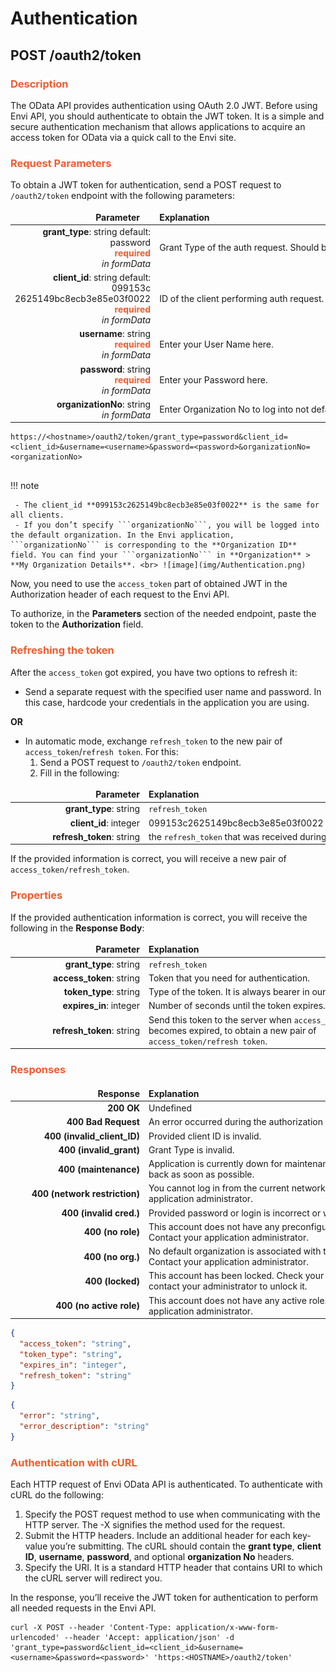 # Authentication

## POST /oauth2/token

### <span style="color: #F05D30">Description</span>
The OData API provides authentication using OAuth 2.0 JWT. Before using Envi API, you should authenticate to obtain the JWT token. It is a simple and secure authentication mechanism that allows applications to acquire an access token for OData via a quick call to the Envi site.

### <span style="color: #F05D30">Request Parameters</span>
To obtain a JWT token for authentication, send a POST request to ```/oauth2/token``` endpoint with the following parameters:

<style>
td, th {
   border: none!important;
}
</style>

| <div style="width:200px">Parameter</div> | <div style="width:480px">Explanation</div>         |                      
|-----:|:-------|
|**grant_type**: string default: <br> password <br> <span style="color: #F05D30">**required**</span> <br> *in formData* | Grant Type of the auth request. Should be set to 'password'.|
|**client_id**: string default:<br> 099153c<br> 2625149bc8ecb3e85e03f0022 <br> <span style="color: #F05D30">**required**</span> <br> *in formData* | ID of the client performing auth request. |
|**username**: string <br> <span style="color: #F05D30">**required**</span> <br> *in formData* | Enter your User Name here. |
|**password**: string <br> <span style="color: #F05D30">**required**</span> <br> *in formData* | Enter your Password here. |
|**organizationNo**: string <br>*in formData* |Enter Organization No to log into not default organization. |

``` title="Example"
https://<hostname>/oauth2/token/grant_type=password&client_id=<client_id>&username=<username>&password=<password>&organizationNo=<organizationNo>
        
``` 

!!! note

     - The client_id **099153c2625149bc8ecb3e85e03f0022** is the same for all clients.
     - If you don’t specify ```organizationNo```, you will be logged into the default organization. In the Envi application, ```organizationNo``` is corresponding to the **Organization ID** field. You can find your ```organizationNo``` in **Organization** > **My Organization Details**. <br> ![image](img/Authentication.png)

Now, you need to use the ```access_token``` part of obtained JWT in the Authorization header of each request to the Envi API.

To authorize, in the **Parameters** section of the needed endpoint, paste the token to the **Authorization** field.


### <span style="color: #F05D30">Refreshing the token</span>
After the ```access_token``` got expired, you have two options to refresh it:

 - Send a separate request with the specified user name and password. In this case, hardcode your credentials in the application you are using.

**OR**

 - In automatic mode, exchange ```refresh_token``` to the new pair of ```access_token```/```refresh token```. For this:
    1. Send a POST request to ```/oauth2/token``` endpoint.
    2. Fill in the following:


| <div style="width:200px">Parameter</div>|<div style="width:480px">Explanation</div>|                      
|-----:|:-------|
|**grant_type**: string | ```refresh_token``` |
|**client_id**: integer | 099153c2625149bc8ecb3e85e03f0022 |
|**refresh_token**: string| the ```refresh_token``` that was received during Authentication |

If the provided information is correct, you will receive a new pair of ```access_token/refresh_token```.

### <span style="color: #F05D30">Properties</span>
If the provided authentication information is correct, you will receive the following in the **Response Body**:

<style>
td, th {
   border: none!important;
}
</style>
| <div style="width:200px">Parameter</div>     |  <div style="width:380px">Explanation</div>         |                      
|-----:|:-------|
|**grant_type**: string | ```refresh_token``` |
|**access_token**: string| Token that you need for authentication. |
|**token_type**: string | Type of the token. It is always bearer in our app. |
|**expires_in**: integer | Number of seconds until the token expires. |
|**refresh_token**: string | Send this token to the server when ```access_token``` becomes expired, to obtain a new pair of ```access_token/refresh token```. |



### <span style="color: #F05D30">Responses</span>

<style>
td, th {
   border: none!important;
}
</style>
| <div style="width:200px">Response</div>     |  <div style="width:380px">Explanation</div>         |                      
|-----:|:-------|
|**200 OK**|Undefined|
|**400 Bad Request**| An error occurred during the authorization process. |
|**400 (invalid_client_ID)** | Provided client ID is invalid. |
|**400 (invalid_grant)** | Grant Type is invalid. |
|**400 (maintenance)**| Application is currently down for maintenance. It will be back as soon as possible. |
|**400 (network restriction)** | You cannot log in from the current network. Contact your application administrator. |
|**400 (invalid cred.)** | Provided password or login is incorrect or was mistyped.  |
|**400 (no role)**| This account does not have any preconfigured role. Contact your application administrator. |
|**400 (no org.)** | No default organization is associated with this account. Contact your application administrator. |
|**400 (locked)** | This account has been locked. Check your email or contact your administrator to unlock it. |
|**400 (no active role)** | This account does not have any active role. Contact your application administrator. |

``` json title="Response Example (200 OK)"
{
  "access_token": "string",
  "token_type": "string",
  "expires_in": "integer",
  "refresh_token": "string"
}
```

``` json title="Response Example (400 Bad Request)"
{
  "error": "string",
  "error_description": "string"
}
```

### <span style="color: #F05D30">Authentication with cURL</span>
Each HTTP request of Envi OData API is authenticated. To authenticate with cURL do the following:

1. Specify the POST request method to use when communicating with the HTTP server. The -X signifies the method used for the request.
2. Submit the HTTP headers. Include an additional header for each key-value you’re submitting. The cURL should contain the **grant type**, **client ID**, **username**, **password**, and optional **organization No** headers.
3. Specify the URI. It is a standard HTTP header that contains URI to which the cURL server will redirect you.

In the response, you’ll receive the JWT token for authentication to perform all needed requests in the Envi API.

``` title="Example"
curl -X POST --header 'Content-Type: application/x-www-form-urlencoded' --header 'Accept: application/json' -d 'grant_type=password&client_id=<client_id>&username=<username>&password=<password>' 'https:<HOSTNAME>/oauth2/token'
        
``` 